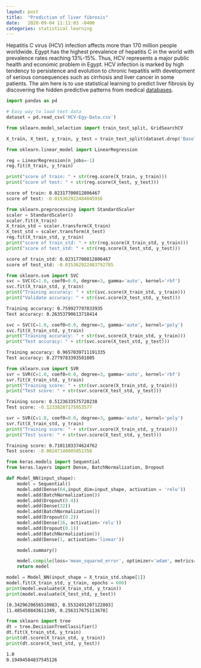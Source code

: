 ```yaml
---
layout: post
title:  "Prediction of liver fibrosis"
date:   2020-09-04 11:11:03 -0400
categories: statistical learning
---
```

Hepatitis C virus (HCV) infection affects more than 170 million people worldwide. Egypt has the highest prevalence of hepatitis C in the world with prevalence rates reaching 13%-15%. Thus, HCV represents a major public health and economic problem in Egypt. HCV infection is marked by high tendency to persistence and evolution to chronic hepatitis with development of serious consequences such as cirrhosis and liver cancer in some patients. The aim here is to use statistical learning to predict liver fibrosis by discovering the hidden predictive patterns from medical [databases](https://archive.ics.uci.edu/ml/datasets/Hepatitis+C+Virus+%28HCV%29+for+Egyptian+patients).

```python
import pandas as pd

# Easy way to load text data
dataset = pd.read_csv('HCV-Egy-Data.csv')

from sklearn.model_selection import train_test_split, GridSearchCV

X_train, X_test, y_train, y_test = train_test_split(dataset.drop('Baselinehistological staging', axis=1), dataset['Baselinehistological staging'], test_size=0.2)
```

```python
from sklearn.linear_model import LinearRegression

reg = LinearRegression(n_jobs=-1)
reg.fit(X_train, y_train)

print("score of train: " + str(reg.score(X_train, y_train)))
print("score of test: " + str(reg.score(X_test, y_test)))
```

```sh
score of train: 0.02317700812806467
score of test: -0.015362922484045916
```

```python
from sklearn.preprocessing import StandardScaler
scaler = StandardScaler()
scaler.fit(X_train)
X_train_std = scaler.transform(X_train)
X_test_std = scaler.transform(X_test)
reg.fit(X_train_std, y_train)
print("score of train_std: " + str(reg.score(X_train_std, y_train)))
print("score of test_std: " + str(reg.score(X_test_std, y_test)))
```

```sh
score of train_std: 0.02317700812806467
score of test_std: -0.015362922483792785
```

```python
from sklearn.svm import SVC
svc = SVC(C=1.0, coef0=0.0, degree=3, gamma='auto', kernel='rbf')
svc.fit(X_train_std, y_train)
print("Training accuracy: " + str(svc.score(X_train_std, y_train)))
print("Validate accuracy: " + str(svc.score(X_test_std, y_test)))
```

```sh
Training accuracy: 0.759927797833935
Test accuracy: 0.26353790613718414
```

```python
svc = SVC(C=1.0, coef0=0.0, degree=3, gamma='auto', kernel='poly')
svc.fit(X_train_std, y_train)
print("Training accuracy: " + str(svc.score(X_train_std, y_train)))
print("Test accuracy: " + str(svc.score(X_test_std, y_test)))
```

```sh
Training accuracy: 0.9657039711191335
Test accuracy: 0.2779783393501805
```

```python
from sklearn.svm import SVR
svr = SVR(C=1.0, coef0=0.0, degree=3, gamma='auto', kernel='rbf')
svr.fit(X_train_std, y_train)
print("Training score: " + str(svr.score(X_train_std, y_train)))
print("Test score: " + str(svr.score(X_test_std, y_test)))
```

```sh
Training score: 0.5123633575720238
Test score: -0.12338287175953577
```

```python
svr = SVR(C=1.0, coef0=0.0, degree=3, gamma='auto', kernel='poly')
svr.fit(X_train_std, y_train)
print("Training score: " + str(svr.score(X_train_std, y_train)))
print("Test score: " + str(svr.score(X_test_std, y_test)))
```

```sh
Training score: 0.7101103374624762
Test score: -0.08247148605051358
```

```python
from keras.models import Sequential
from keras.layers import Dense, BatchNormalization, Dropout

def Model_NN(input_shape):
    model = Sequential()
    model.add(Dense(64,input_dim=input_shape, activation = 'relu'))
    model.add(BatchNormalization())
    model.add(Dropout(0.4))
    model.add(Dense(32))
    model.add(BatchNormalization())
    model.add(Dropout(0.2))
    model.add(Dense(16, activation='relu'))
    model.add(Dropout(0.1))
    model.add(BatchNormalization())
    model.add(Dense(1, activation='linear'))

    model.summary()

    model.compile(loss='mean_squared_error', optimizer='adam', metrics=['accuracy'])
    return model

model = Model_NN(input_shape = X_train_std.shape[1])
model.fit(X_train_std, y_train, epochs = 600)
print(model.evaluate(X_train_std, y_train))
print(model.evaluate(X_test_std, y_test))
```

```sh
[0.3429620656510983, 0.5532491207122803]
[1.485450843611349, 0.256317675113678]
```

```python
from sklearn import tree
dt = tree.DecisionTreeClassifier()
dt.fit(X_train_std, y_train)
print(dt.score(X_train_std, y_train))
print(dt.score(X_test_std, y_test))
```

```sh
1.0
0.19494584837545126
```
